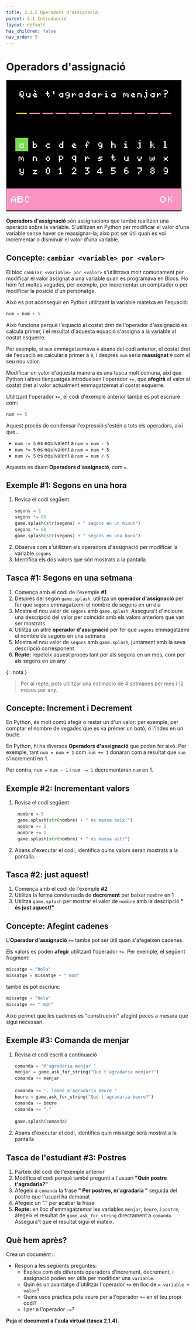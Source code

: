 ```yaml
---
title: 2.1.5 Operadors d'assignació
parent: 2.1 Introducció
layout: default
has_children: false
nav_order: 5
---
```


# Operadors d'assignació

![](../../images/demanar_menjar.gif)

**Operadors d'assignació** són assignacions que també realitzen una operació sobre la variable. S'utilitzen en Python per modificar el valor d'una variable sense haver de reassignar-la; això pot ser útil quan es vol incrementar o disminuir el valor d'una variable.

## Concepte: `cambiar <variable> por <valor>`

El bloc `cambiar <variable> por <valor>` s'utilitzava molt comunament per modificar el valor assignat a una variable quan es programava en Blocs. Ho hem fet moltes vegades, per exemple, per incrementar un comptador o per modificar la posició d'un personatge.

Això es pot aconseguir en Python utilitzant la variable mateixa en l'equació:

```python
num = num + 5
```

Això funciona perquè l'equació al costat dret de l'operador d'assignació es calcula primer, i el resultat d'aquesta equació s'assigna a la variable al costat esquerre.

Per exemple, si `num` emmagatzemava `4` abans del codi anterior, el costat dret de l'equació es calcularia primer a `9`, i després `num` seria **reassignat** `9` com el seu nou valor.

Modificar un valor d'aquesta manera és una tasca molt comuna, així que Python i altres llenguatges introdueixen l'operador `+=`, que **afegirà** el valor al costat dret al valor actualment emmagatzemat al costat esquerre.

Utilitzant l'operador `+=`, el codi d'exemple anterior també es pot escriure com:

```python
num += 5
```

Aquest procés de condensar l'expressió s'estén a tots els operadors, així que...

- `num -= 5` és equivalent a `num = num - 5`
- `num *= 5` és equivalent a `num = num * 5`
- `num /= 5` és equivalent a `num = num / 5`

Aquests es diuen **Operadors d'assignació**, com `=`.

## Exemple #1: Segons en una hora

1. Revisa el codi següent
   ```python
   segons = 1
   segons *= 60
   game.splash(str(segons) + " segons en un minut")
   segons *= 60
   game.splash(str(segons) + " segons en una hora")
   ```
2. Observa com s'utilitzen els operadors d'assignació per modificar la variable `segons`
3. Identifica els dos valors que són mostrats a la pantalla

## Tasca #1: Segons en una setmana

1. Comença amb el codi de l'exemple **#1**
2. Després del segon `game.splash`, utilitza un **operador d'assignació** per fer que `segons` emmagatzemi el nombre de segons en un dia
3. Mostra el nou valor de `segons` amb `game.splash`. Assegura't d'incloure una descripció del valor per coincidir amb els valors anteriors que van ser mostrats.
4. Utilitza un altre **operador d'assignació** per fer que `segons` emmagatzemi el nombre de segons en una setmana
5. Mostra el nou valor de `segons` amb `game.splash`, juntament amb la seva descripció corresponent
6. **Repte:** repeteix aquest procés tant per als segons en un mes, com per als segons en un any

{: .nota }

> Per al repte, pots utilitzar una estimació de 4 setmanes per mes i 12 mesos per any.

## Concepte: Increment i Decrement

En Python, és molt comú afegir o restar un d'un valor: per exemple, per comptar el nombre de vegades que es va prémer un botó, o l'índex en un bucle.

En Python, hi ha diversos **Operadors d'assignació** que poden fer això. Per exemple, tant `num = num + 1` com `num += 1` donaran com a resultat que `num` s'incrementi en 1.

Per contra, `num = num - 1` i `num -= 1` decrementaran `num` en 1.

## Exemple #2: Incrementant valors

1. Revisa el codi següent
   ```python
    nombre = 5
    game.splash(str(nombre) + " és massa baix!")
    nombre += 1
    nombre += 1
    game.splash(str(nombre) + " és massa alt!")
   ```
2. Abans d'executar el codi, identifica quins valors seran mostrats a la pantalla.

## Tasca #2: just aquest!

1. Comença amb el codi de l'exemple **#2**
2. Utilitza la forma condensada de **decrement** per baixar `nombre` en 1
3. Utilitza `game.splash` per mostrar el valor de `nombre` amb la descripció **" és just aquest!"**

## Concepte: Afegint cadenes

L'**Operador d'assignació** `+=` també pot ser útil quan s'afegeixen cadenes.

Els valors es poden **afegir** utilitzant l'operador `+=`. Per exemple, el següent fragment:

```python
missatge = "hola"
missatge = missatge + " món"
```

també es pot escriure:

```python
missatge = "hola"
missatge += " món"
```

Això permet que les cadenes es "construeixin" afegint peces a mesura que sigui necessari.

## Exemple #3: Comanda de menjar

1. Revisa el codi escrit a continuació

   ```python
   comanda = "M'agradaria menjar "
   menjar = game.ask_for_string("Què t'agradaria menjar?")
   comanda += menjar

   comanda += ". També m'agradaria beure "
   beure = game.ask_for_string("Què t'agradaria beure?")
   comanda += beure
   comanda += "."

   game.splash(comanda)
   ```

2. Abans d'executar el codi, identifica quin missatge serà mostrat a la pantalla

## Tasca de l'estudiant #3: Postres

1. Parteix del codi de l'exemple anterior
2. Modifica el codi perquè també pregunti a l'usuari **"Quin postre t'agradaria?"**
3. Afegeix a `comanda` la frase **" Per postres, m'agradaria "** seguida del postre que l'usuari ha demanat
4. Afegeix un "." per acabar la frase
5. **Repte:** en lloc d'emmagatzemar les variables `menjar`, `beure`, i `postre`, afegeix el resultat de `game.ask_for_string` directament a `comanda`. Assegura't que el resultat sigui el mateix.

## Què hem après?

Crea un document i:

- Respon a les següents preguntes:
  - Explica com els diferents operadors d'increment, decrement, i assignació poden ser útils per modificar una `variable`.
  - Quin és un avantatge d'utilitzar l'operador `+=` en lloc de `= variable + valor`?
  - Quins usos pràctics pots veure per a l'operador `+=` en el teu propi codi?
  - I per a l'operador `-=`?

**Puja el document a l'aula virtual (tasca 2.1.4).**
